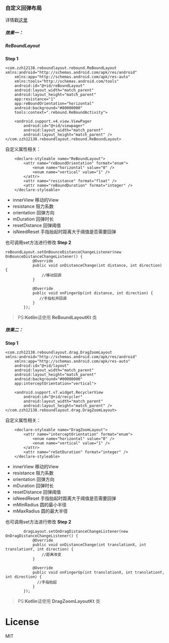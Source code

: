 ### 自定义回弹布局
详情戳[这里](https://www.jianshu.com/p/600380d78779)
##### 效果一：
##### ReBoundLayout
**Step 1**
```
<com.zzh12138.reboundlayout.rebound.ReBoundLayout xmlns:android="http://schemas.android.com/apk/res/android"
    xmlns:app="http://schemas.android.com/apk/res-auto"
    xmlns:tools="http://schemas.android.com/tools"
    android:id="@+id/reBoundLayout"
    android:layout_width="match_parent"
    android:layout_height="match_parent"
    app:resistance="1"
    app:reBoundOrientation="horizontal"
    android:background="#80000000"
    tools:context=".rebound.ReBoundActivity">

    <android.support.v4.view.ViewPager
        android:id="@+id/viewpager"
        android:layout_width="match_parent"
        android:layout_height="match_parent" />
</com.zzh12138.reboundlayout.rebound.ReBoundLayout>
```
自定义属性相关：
```
    <declare-styleable name="ReBoundLayout">
        <attr name="reBoundOrientation" format="enum">
            <enum name="horizontal" value="0" />
            <enum name="vertical" value="1" />
        </attr>
        <attr name="resistance" format="float" />
        <attr name="reBoundDuration" format="integer" />
    </declare-styleable>
```
* innerView 移动的View
* resistance 阻力系数
* orientation 回弹方向
* mDuration 回弹时长
* resetDistance 回弹阈值
* isNeedReset 手指抬起时距离大于阈值是否需要回弹

也可调用set方法进行修改
**Step 2**
```
reBoundLayout.setOnBounceDistanceChangeListener(new OnBounceDistanceChangeListener() {
            @Override
            public void onDistanceChange(int distance, int direction) {
                //移动回调
            }

            @Override
            public void onFingerUp(int distance, int direction) {
               //手指松开回调
            }
        });
```
>PS:**Kotlin**请使用 **ReBoundLayoutKt** 类
##### 效果二：
**Step 1**
```
<com.zzh12138.reboundlayout.drag.DragZoomLayout xmlns:android="http://schemas.android.com/apk/res/android"
    xmlns:app="http://schemas.android.com/apk/res-auto"
    android:id="@+id/layout"
    android:layout_width="match_parent"
    android:layout_height="match_parent"
    android:background="#00000000"
    app:interceptOrientation="vertical">

    <android.support.v7.widget.RecyclerView
        android:id="@+id/recycler"
        android:layout_width="match_parent"
        android:layout_height="match_parent" />
</com.zzh12138.reboundlayout.drag.DragZoomLayout>
```
自定义属性相关：
```
    <declare-styleable name="DragZoomLayout">
        <attr name="interceptOrientation" format="enum">
            <enum name="horizontal" value="0" />
            <enum name="vertical" value="1" />
        </attr>
        <attr name="reSetDuration" format="integer" />
    </declare-styleable>
```
* innerView 移动的View
* resistance 阻力系数
* orientation 回弹方向
* mDuration 回弹时长
* resetDistance 回弹阈值
* isNeedReset 手指抬起时距离大于阈值是否需要回弹
* mMinRadius 圆的最小半径
* mMaxRadius 圆的最大半径

也可调用set方法进行修改
**Step 2**
```
        dragLayout.setOnDragDistanceChangeListener(new OnDragDistanceChangeListener() {
            @Override
            public void onDistanceChange(int translationX, int translationY, int direction) {
                //距离改变
            }

            @Override
            public void onFingerUp(int translationX, int translationY, int direction) {
              //手指抬起
            }
        });
```
>PS:**Kotlin**请使用 **DragZoomLayoutKt** 类

# License
MIT
